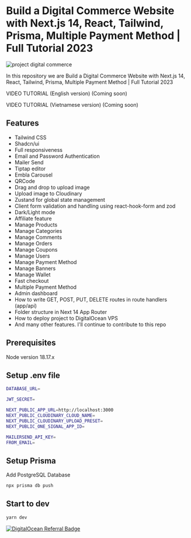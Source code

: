 # Build a Digital Commerce Website with Next.js 14, React, Tailwind, Prisma, Multiple Payment Method | Full Tutorial 2023

![project digital commerce](https://github.com/kungfu321/project-digital-commerce/assets/10558363/99337897-a587-4e08-b1f5-881792734d6d)

In this repository we are Build a Digital Commerce Website with Next.js 14, React, Tailwind, Prisma, Multiple Payment Method | Full Tutorial 2023

VIDEO TUTORIAL (English version) (Coming soon)

VIDEO TUTORIAL (Vietnamese version) (Coming soon)

## Features
- Tailwind CSS
- Shadcn/ui
- Full responsiveness
- Email and Password Authentication
- Mailer Send
- Tiptap editor
- Embla Carousel
- QRCode
- Drag and drop to upload image
- Upload image to Cloudinary
- Zustand for global state management
- Client form validation and handling using react-hook-form and zod
- Dark/Light mode
- Affiliate feature
- Manage Products
- Manage Categories
- Manage Comments
- Manage Orders
- Manage Coupons
- Manage Users
- Manage Payment Method
- Manage Banners
- Manage Wallet
- Fast checkout
- Multiple Payment Method
- Admin dashboard
- How to write GET, POST, PUT, DELETE routes in route handlers (app/api)
- Folder structure in Next 14 App Router
- How to deploy project to DigitalOcean VPS
- And many other features. I'll continue to contribute to this repo

## Prerequisites
Node version 18.17.x
## Setup .env file

```bash
DATABASE_URL=

JWT_SECRET=

NEXT_PUBLIC_APP_URL=http://localhost:3000
NEXT_PUBLIC_CLOUDINARY_CLOUD_NAME=
NEXT_PUBLIC_CLOUDINARY_UPLOAD_PRESET=
NEXT_PUBLIC_ONE_SIGNAL_APP_ID=

MAILERSEND_API_KEY=
FROM_EMAIL=
```

## Setup Prisma
Add PostgreSQL Database

```bash
npx prisma db push
```

## Start to dev

```bash
yarn dev
```

[![DigitalOcean Referral Badge](https://web-platforms.sfo2.digitaloceanspaces.com/WWW/Badge%203.svg)](https://www.digitalocean.com/?refcode=6698433893d7&utm_campaign=Referral_Invite&utm_medium=Referral_Program&utm_source=badge)
